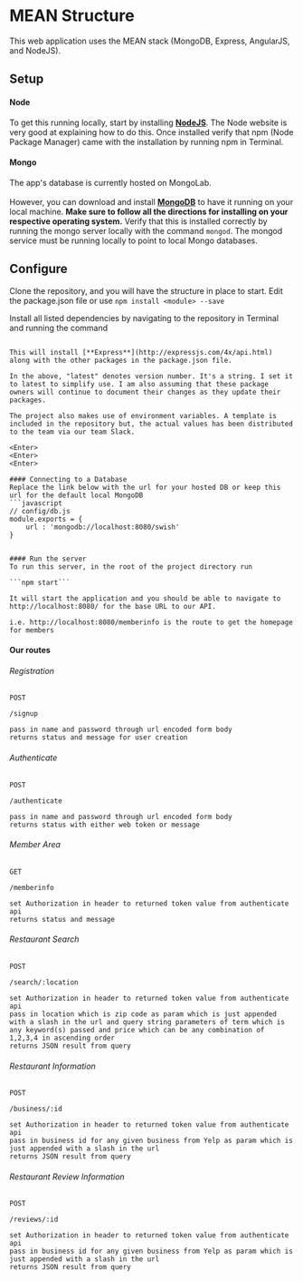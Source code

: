 # MEAN Structure
This web application uses the MEAN stack (MongoDB, Express, AngularJS, and NodeJS).

## Setup

#### Node
To get this running locally, start by installing [**NodeJS**](http://nodejs.org/download/). The Node website is very good at explaining how to do this. Once installed verify that npm (Node Package Manager) came with the installation by running npm in Terminal.

#### Mongo
The app's database is currently hosted on MongoLab. <br><br>However, you can download and install [**MongoDB**](http://www.mongodb.org/downloads) to have it running on your local machine. **Make sure to follow all the directions for installing on your respective operating system.** Verify that this is installed correctly by running the mongo server locally with the command ```mongod```. The mongod service must be running locally to point to local Mongo databases.


## Configure
Clone the repository, and you will have the structure in place to start. Edit the package.json file or use ```npm install <module> --save```

Install all listed dependencies by navigating to the repository in Terminal and running the command 

```npm install

This will install [**Express**](http://expressjs.com/4x/api.html) along with the other packages in the package.json file. 

In the above, "latest" denotes version number. It's a string. I set it to latest to simplify use. I am also assuming that these package owners will continue to document their changes as they update their packages. 

The project also makes use of environment variables. A template is included in the repository but, the actual values has been distributed to the team via our team Slack. 

<Enter>
<Enter>
<Enter>

#### Connecting to a Database
Replace the link below with the url for your hosted DB or keep this url for the default local MongoDB
```javascript
// config/db.js
module.exports = {
	url : 'mongodb://localhost:8080/swish'
}
```

```

#### Run the server
To run this server, in the root of the project directory run 

```npm start``` 

It will start the application and you should be able to navigate to http://localhost:8080/ for the base URL to our API.

i.e. http://localhost:8080/memberinfo is the route to get the homepage for members

``` 
#### Our routes

###### Registration
```
POST

/signup

pass in name and password through url encoded form body
returns status and message for user creation
``` 

###### Authenticate
```
POST

/authenticate

pass in name and password through url encoded form body
returns status with either web token or message
``` 

###### Member Area
```
GET

/memberinfo

set Authorization in header to returned token value from authenticate api
returns status and message 
``` 

###### Restaurant Search
```
POST

/search/:location

set Authorization in header to returned token value from authenticate api
pass in location which is zip code as param which is just appended with a slash in the url and query string parameters of term which is any keyword(s) passed and price which can be any combination of 1,2,3,4 in ascending order
returns JSON result from query 
``` 

###### Restaurant Information
```
POST

/business/:id

set Authorization in header to returned token value from authenticate api
pass in business id for any given business from Yelp as param which is just appended with a slash in the url
returns JSON result from query
``` 

###### Restaurant Review Information
```
POST

/reviews/:id

set Authorization in header to returned token value from authenticate api
pass in business id for any given business from Yelp as param which is just appended with a slash in the url
returns JSON result from query
``` 


